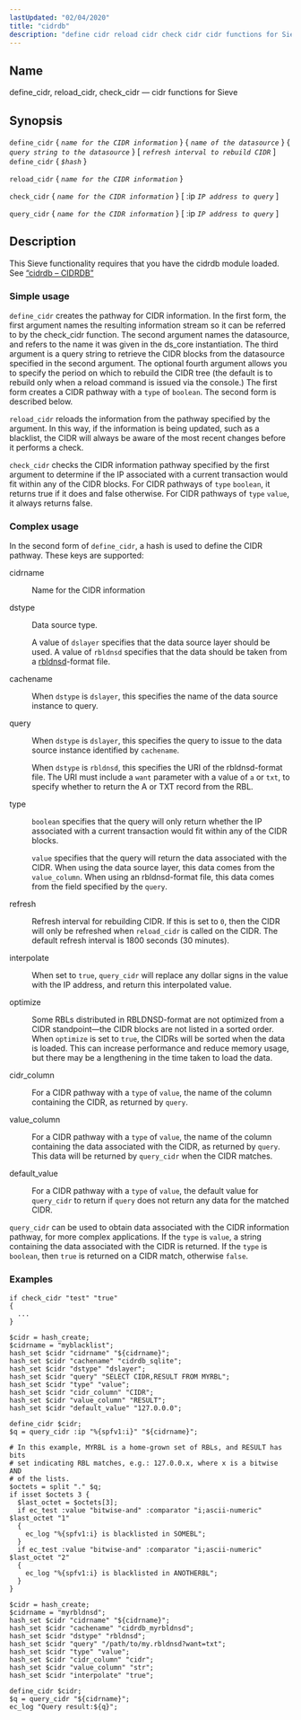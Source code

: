 ```yaml
---
lastUpdated: "02/04/2020"
title: "cidrdb"
description: "define cidr reload cidr check cidr cidr functions for Sieve define cidr name for the CIDR information name of the datasource query string to the datasource refresh interval to rebuild CIDR define cidr hash reload cidr name for the CIDR information check cidr name for the CIDR information ip IP..."
---
```


<a name="sieve.ref.cidrdb"></a> 
## Name

define_cidr, reload_cidr, check_cidr — cidr functions for Sieve

## Synopsis

`define_cidr` { *`name for the CIDR information`*                           } { *`name of the datasource`*                    } { *`query string to the datasource`*                           } [ *`refresh interval to rebuild CIDR`*                           ]
`define_cidr` { *`$hash`* }

`reload_cidr` { *`name for the CIDR information`*                           }

`check_cidr` { *`name for the CIDR information`*                           } [ :ip *`IP address to query`*                   ]

`query_cidr` { *`name for the CIDR information`*                           } [ :ip *`IP address to query`*                   ]

<a name="idp28818864"></a> 
## Description

This Sieve functionality requires that you have the cidrdb module loaded. See [“cidrdb – CIDRDB”](/momentum/3/3-reference/3-reference-modules-cidrdb)

### <a name="idp28821280"></a> Simple usage

`define_cidr` creates the pathway for CIDR information. In the first form, the first argument names the resulting information stream so it can be referred to by the check_cidr function. The second argument names the datasource, and refers to the name it was given in the ds_core instantiation. The third argument is a query string to retrieve the CIDR blocks from the datasource specified in the second argument. The optional fourth argument allows you to specify the period on which to rebuild the CIDR tree (the default is to rebuild only when a reload command is issued via the console.) The first form creates a CIDR pathway with a `type` of `boolean`. The second form is described below.

`reload_cidr` reloads the information from the pathway specified by the argument. In this way, if the information is being updated, such as a blacklist, the CIDR will always be aware of the most recent changes before it performs a check.

`check_cidr` checks the CIDR information pathway specified by the first argument to determine if the IP associated with a current transaction would fit within any of the CIDR blocks. For CIDR pathways of `type` `boolean`, it returns true if it does and false otherwise. For CIDR pathways of `type` `value`, it always returns false.

### <a name="idp28827952"></a> Complex usage

In the second form of `define_cidr`, a hash is used to define the CIDR pathway. These keys are supported:

<dl class="variablelist">

<dt>cidrname</dt>

<dd>

Name for the CIDR information

</dd>

<dt>dstype</dt>

<dd>

Data source type.

A value of `dslayer` specifies that the data source layer should be used. A value of `rbldnsd` specifies that the data should be taken from a [rbldnsd](http://www.corpit.ru/mjt/rbldnsd/rbldnsd.8.html)-format file.

</dd>

<dt>cachename</dt>

<dd>

When `dstype` is `dslayer`, this specifies the name of the data source instance to query.

</dd>

<dt>query</dt>

<dd>

When `dstype` is `dslayer`, this specifies the query to issue to the data source instance identified by `cachename`.

When `dstype` is `rbldnsd`, this specifies the URI of the rbldnsd-format file. The URI must include a `want` parameter with a value of `a` or `txt`, to specify whether to return the A or TXT record from the RBL.

</dd>

<dt>type</dt>

<dd>

`boolean` specifies that the query will only return whether the IP associated with a current transaction would fit within any of the CIDR blocks.

`value` specifies that the query will return the data associated with the CIDR. When using the data source layer, this data comes from the `value_column`. When using an rbldnsd-format file, this data comes from the field specified by the `query`.

</dd>

<dt>refresh</dt>

<dd>

Refresh interval for rebuilding CIDR. If this is set to `0`, then the CIDR will only be refreshed when `reload_cidr` is called on the CIDR. The default refresh interval is 1800 seconds (30 minutes).

</dd>

<dt>interpolate</dt>

<dd>

When set to `true`, `query_cidr` will replace any dollar signs in the value with the IP address, and return this interpolated value.

</dd>

<dt>optimize</dt>

<dd>

Some RBLs distributed in RBLDNSD-format are not optimized from a CIDR standpoint—the CIDR blocks are not listed in a sorted order. When `optimize` is set to `true`, the CIDRs will be sorted when the data is loaded. This can increase performance and reduce memory usage, but there may be a lengthening in the time taken to load the data.

</dd>

<dt>cidr_column</dt>

<dd>

For a CIDR pathway with a `type` of `value`, the name of the column containing the CIDR, as returned by `query`.

</dd>

<dt>value_column</dt>

<dd>

For a CIDR pathway with a `type` of `value`, the name of the column containing the data associated with the CIDR, as returned by `query`. This data will be returned by `query_cidr` when the CIDR matches.

</dd>

<dt>default_value</dt>

<dd>

For a CIDR pathway with a `type` of `value`, the default value for `query_cidr` to return if `query` does not return any data for the matched CIDR.

</dd>

</dl>

`query_cidr` can be used to obtain data associated with the CIDR information pathway, for more complex applications. If the `type` is `value`, a string containing the data associated with the CIDR is returned. If the `type` is `boolean`, then `true` is returned on a CIDR match, otherwise `false`.

### <a name="idp28871072"></a> Examples

<a name="example.cidr_check"></a> 


```
if check_cidr "test" "true"
{
  ...
}
```

<a name="example.query_cidr"></a> 


```
$cidr = hash_create;
$cidrname = "myblacklist";
hash_set $cidr "cidrname" "${cidrname}";
hash_set $cidr "cachename" "cidrdb_sqlite";
hash_set $cidr "dstype" "dslayer";
hash_set $cidr "query" "SELECT CIDR,RESULT FROM MYRBL";
hash_set $cidr "type" "value";
hash_set $cidr "cidr_column" "CIDR";
hash_set $cidr "value_column" "RESULT";
hash_set $cidr "default_value" "127.0.0.0";

define_cidr $cidr;
$q = query_cidr :ip "%{spfv1:i}" "${cidrname}";

# In this example, MYRBL is a home-grown set of RBLs, and RESULT has bits
# set indicating RBL matches, e.g.: 127.0.0.x, where x is a bitwise AND
# of the lists.
$octets = split "." $q;
if isset $octets 3 {
  $last_octet = $octets[3];
  if ec_test :value "bitwise-and" :comparator "i;ascii-numeric" $last_octet "1"
  {
    ec_log "%{spfv1:i} is blacklisted in SOMEBL";
  }
  if ec_test :value "bitwise-and" :comparator "i;ascii-numeric" $last_octet "2"
  {
    ec_log "%{spfv1:i} is blacklisted in ANOTHERBL";
  }
}
```

<a name="example.query.rbldsnd"></a> 


```
$cidr = hash_create;
$cidrname = "myrbldnsd";
hash_set $cidr "cidrname" "${cidrname}";
hash_set $cidr "cachename" "cidrdb_myrbldnsd";
hash_set $cidr "dstype" "rbldnsd";
hash_set $cidr "query" "/path/to/my.rbldnsd?want=txt";
hash_set $cidr "type" "value";
hash_set $cidr "cidr_column" "cidr";
hash_set $cidr "value_column" "str";
hash_set $cidr "interpolate" "true";

define_cidr $cidr;
$q = query_cidr "${cidrname}";
ec_log "Query result:${q}";
```